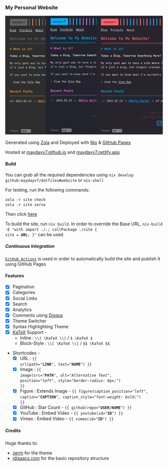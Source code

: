 ### My Personal Website

![website](./image.png)

Generated using [Zola](https://www.getzola.org/) and Deployed with [Nix](https://nixos.org/) & [GitHub Pages](https://pages.github.com/)

Hosted at [maydayv7.github.io](https://maydayv7.github.io) and [maydayv7.netlify.app](https://maydayv7.netlify.app)

#### Build

You can grab all the required dependencies using `nix develop github:maydayv7/dotfiles#website` or `nix-shell`

For testing, run the following commands:

```
zola -r site check
zola -r site serve
```

Then click [here](http://localhost:1111)

To build the site, run `nix build`. In order to override the Base URL, <code>nix-build -E "with import ./.; callPackage ./site { site = <b><i>URL</i></b>; }"</code> can be used

##### Continuous Integration

[`GitHub Actions`](../.github/workflows/website.yml) is used in order to automatically build the site and publish it using GitHub Pages

#### Features

- [x] Pagination
- [x] Categories
- [x] Social Links
- [x] Search
- [x] Analytics
- [x] Comments using [Disqus](https://disqus.com/)
- [x] Theme Switcher
- [x] Syntax Highlighting Theme
- [x] [KaTeX](https://katex.org/) Support -
  - Inline : `\\( \KaTeX \\)` / `$ \KaTeX $`
  - Block-Style : `\\[ \KaTeX \\]` / `$$ \KaTeX $$`
- Shortcodes -
  - [x] URL : <code>{{ url(path="<b>LINK</b>", text="<b>NAME</b>") }}</code>
  - [x] Image : <code>{{ image(src="<b>PATH</b>", alt="<i>Alternative Text</i>", position="<i>left</i>", style="<i>border-radius: 8px;</i>") }}</code>
  - [x] Figure : Extends Image - <code>{{ figure(caption_position="<i>left</i>", caption="<b>CAPTION</b>", caption_style="<i>font-weight: bold;</i>") }}</code>
  - [x] GitHub : Star Count - <code>{{ github(repo="<b>USER</b>/<b>NAME</b>") }}</code>
  - [x] YouTube : Embed Video - <code>{{ youtube(id="<b>ID</b>") }}</code>
  - [x] Vimeo : Embed Video - <code>{{ vimeo(id="<b>ID</b>") }}</code>

##### Credits

Huge thanks to:

- [zerm](https://github.com/ejmg/zerm) for the theme
- [jdisaacs.com](https://github.com/jordanisaacs/jdisaacs.com) for the basic repository structure
